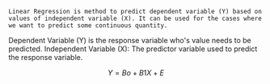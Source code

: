 	Linear Regression is method to predict dependent variable (Y) based on values of independent variable (X). It can be used for the cases where we want to predict some continuous quantity.
Dependent Variable (Y) is the response variable who's value needs to be predicted.
Independent Variable (X): The predictor variable used to predict the response variable.

$$
Y = Bo + B1X +E
$$
